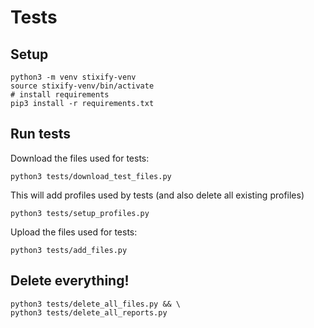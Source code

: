 # Tests

## Setup

```shell
python3 -m venv stixify-venv
source stixify-venv/bin/activate
# install requirements
pip3 install -r requirements.txt
````

## Run tests

Download the files used for tests:

```shell
python3 tests/download_test_files.py
```

This will add profiles used by tests (and also delete all existing profiles)

```shell
python3 tests/setup_profiles.py
```

Upload the files used for tests:

```shell
python3 tests/add_files.py
```


## Delete everything!

```shell
python3 tests/delete_all_files.py && \
python3 tests/delete_all_reports.py
```

```shell

```